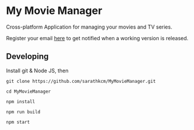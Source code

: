 # My Movie Manager
Cross-platform Application for managing your movies and TV series.

Register your email [here](http://mymoviemanager.in) to get notified when a working version is released.

## Developing

Install git & Node JS, then

```
git clone https://github.com/sarathkcm/MyMovieManager.git

cd MyMovieManager

npm install

npm run build

npm start
```